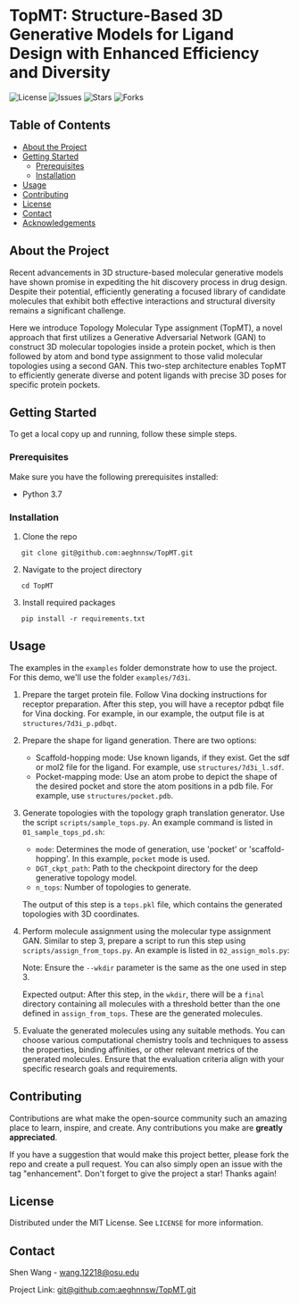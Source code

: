 # TopMT: Structure-Based 3D Generative Models for Ligand Design with Enhanced Efficiency and Diversity 

![License](https://img.shields.io/github/license/aeghnnsw/TopMT)
![Issues](https://img.shields.io/github/issues/aeghnnsw/TopMT)
![Stars](https://img.shields.io/github/stars/aeghnnsw/TopMT)
![Forks](https://img.shields.io/github/forks/aeghnnsw/TopMT)

## Table of Contents
- [About the Project](#about-the-project)
- [Getting Started](#getting-started)
  - [Prerequisites](#prerequisites)
  - [Installation](#installation)
- [Usage](#usage)
- [Contributing](#contributing)
- [License](#license)
- [Contact](#contact)
- [Acknowledgements](#acknowledgements)

## About the Project

Recent advancements in 3D structure-based molecular generative models have shown promise in expediting the hit discovery process in drug design. Despite their potential, efficiently generating a focused library of candidate molecules that exhibit both effective interactions and structural diversity remains a significant challenge. 

Here we introduce Topology Molecular Type assignment (TopMT), a novel approach that first utilizes a Generative Adversarial Network (GAN) to construct 3D molecular topologies inside a protein pocket, which is then followed by atom and bond type assignment to those valid molecular topologies using a second GAN. This two-step architecture enables TopMT to efficiently generate diverse and potent ligands with precise 3D poses for specific protein pockets. 


<!-- ![Project Screenshot](path/to/screenshot.png) -->

## Getting Started

To get a local copy up and running, follow these simple steps.

### Prerequisites

Make sure you have the following prerequisites installed:

- Python 3.7

### Installation

1. Clone the repo
```
   git clone git@github.com:aeghnnsw/TopMT.git
```
2. Navigate to the project directory
```
   cd TopMT
```
3. Install required packages
```
   pip install -r requirements.txt
```
## Usage
The examples in the `examples` folder demonstrate how to use the project. For this demo, we'll use the folder `examples/7d3i`.

1. Prepare the target protein file. Follow Vina docking instructions for receptor preparation. After this step, you will have a receptor pdbqt file for Vina docking. For example, in our example, the output file is at `structures/7d3i_p.pdbqt`.

2. Prepare the shape for ligand generation. There are two options:
    - Scaffold-hopping mode: Use known ligands, if they exist. Get the sdf or mol2 file for the ligand. For example, use `structures/7d3i_l.sdf`.
    - Pocket-mapping mode: Use an atom probe to depict the shape of the desired pocket and store the atom positions in a pdb file. For example, use `structures/pocket.pdb`.
3. Generate topologies with the topology graph translation generator. Use the script `scripts/sample_tops.py`. An example command is listed in `01_sample_tops_pd.sh`:
    - `mode`: Determines the mode of generation, use 'pocket' or 'scaffold-hopping'. In this example, `pocket` mode is used.
    - `DGT_ckpt_path`: Path to the checkpoint directory for the deep generative topology model.
    - `n_tops`: Number of topologies to generate.

    The output of this step is a `tops.pkl` file, which contains the generated topologies with 3D coordinates.

4. Perform molecule assignment using the molecular type assignment GAN. Similar to step 3, prepare a script to run this step using `scripts/assign_from_tops.py`. An example is listed in `02_assign_mols.py`:

    Note: Ensure the `--wkdir` parameter is the same as the one used in step 3.

    Expected output: After this step, in the `wkdir`, there will be a `final` directory containing all molecules with a threshold better than the one defined in `assign_from_tops`. These are the generated molecules.

5. Evaluate the generated molecules using any suitable methods. You can choose various computational chemistry tools and techniques to assess the properties, binding affinities, or other relevant metrics of the generated molecules. Ensure that the evaluation criteria align with your specific research goals and requirements.

## Contributing

Contributions are what make the open-source community such an amazing place to learn, inspire, and create. Any contributions you make are **greatly appreciated**.

If you have a suggestion that would make this project better, please fork the repo and create a pull request. You can also simply open an issue with the tag "enhancement".
Don't forget to give the project a star! Thanks again!

## License

Distributed under the MIT License. See `LICENSE` for more information.

## Contact

Shen Wang - [wang.12218@osu.edu](mailto:your.email@example.com)

Project Link: [git@github.com:aeghnnsw/TopMT.git](git@github.com:aeghnnsw/TopMT.git)